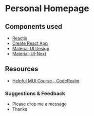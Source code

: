 # Personal Homepage

## Components used

* [Reactjs](https://reactjs.org/)
* [Create React App](https://github.com/facebookincubator/create-react-app)
* [Material UI Design](https://material.io/)
* [Material-UI-Next](https://material-ui-next.com/)

## Resources

* [Helpful MUI Course - CodeRealm](https://www.youtube.com/watch?v=xm4LX5fJKZ8&list=PLcCp4mjO-z98WAu4sd0eVha1g-NMfzHZk)

### Suggestions & Feedback

* Please drop me a message
* Thanks
